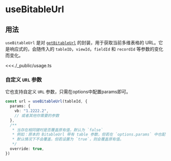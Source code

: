 # useBitableUrl

## 用法

`useBitableUrl` 是对 [`getBitableUrl`](https://lark-base-team.github.io/js-sdk-docs/zh/api/bridge#getbitableurl) 的封装，用于获取当前多维表格的 URL。它是响应式的，会随传入的 `tableID`，`viewId`，`fieldId` 和 `recordId` 等参数的变化而变化。

<<<./_public/usage.ts

### 自定义 `URL` 参数

它也支持自定义 `URL` 参数，只需在options中配置params即可。

```ts
const url = useBitableUrl(tableId, {
  params: {
    vb: "1.2222.2",
    // 或者其他你需要的参数
  },
  /**
   * 当存在相同键时是否覆盖原有值，默认为 `false`
   * 例如：原本的 BitableUrl 带有 table 参数，但若在 `options.params` 中也配置了 table 参数，
   * 默认情况下不会覆盖，但若设置为 `true`，则会覆盖原有值。
   */
  override: true,
})
```
